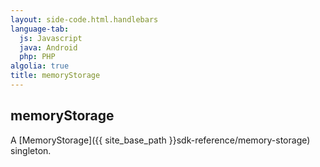 ```yaml
---
layout: side-code.html.handlebars
language-tab:
  js: Javascript
  java: Android
  php: PHP
algolia: true
title: memoryStorage
---
```


## memoryStorage

A [MemoryStorage]({{ site_base_path }}sdk-reference/memory-storage) singleton.
